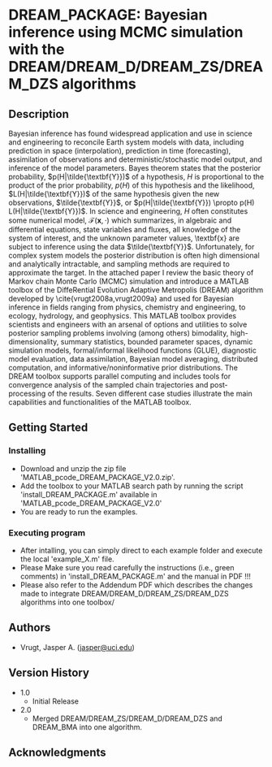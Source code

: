 # DREAM_PACKAGE: Bayesian inference using MCMC simulation with the DREAM/DREAM_D/DREAM_ZS/DREAM_DZS algorithms

## Description

Bayesian inference has found widespread application and use in science and engineering to reconcile Earth system models with data, including prediction in space (interpolation), prediction in time (forecasting), assimilation of observations and deterministic/stochastic model output, and inference of the model parameters. Bayes theorem states that the posterior probability, $p(H|\tilde{\textbf{Y}})$ of a hypothesis, $H$ is proportional to the product of the prior probability, $p(H)$ of this hypothesis and the likelihood, $L(H|\tilde{\textbf{Y}})$ of the same hypothesis given the new observations, $\tilde{\textbf{Y}}$, or $p(H|\tilde{\textbf{Y}}) \propto p(H) L(H|\tilde{\textbf{Y}})$. In science and engineering, $H$ often constitutes some numerical model, $\mathcal{F}(\textbf{x},\cdot)$ which summarizes, in algebraic and differential equations, state variables and fluxes, all knowledge of the system of interest, and the unknown parameter values, \textbf{x} are subject to inference using the data $\tilde{\textbf{Y}}$. Unfortunately, for complex system models the posterior distribution is often high dimensional and analytically intractable, and sampling methods are required to approximate the target. In the attached paper I review the basic theory of Markov chain Monte Carlo (MCMC) simulation and introduce a MATLAB toolbox of the DiffeRential Evolution Adaptive Metropolis (DREAM) algorithm developed by \cite{vrugt2008a,vrugt2009a} and used for Bayesian inference in fields ranging from physics, chemistry and engineering, to ecology, hydrology, and geophysics. This MATLAB toolbox provides scientists and engineers with an arsenal of options and utilities to solve posterior sampling problems involving (among others) bimodality, high-dimensionality, summary statistics, bounded parameter spaces, dynamic simulation models, formal/informal likelihood functions (GLUE), diagnostic model evaluation, data assimilation, Bayesian model averaging, distributed computation, and informative/noninformative prior distributions. The DREAM toolbox supports parallel computing and includes tools for convergence analysis of the sampled chain trajectories and post-processing of the results. Seven different case studies illustrate the main capabilities and functionalities of the MATLAB toolbox.

## Getting Started

### Installing

* Download and unzip the zip file 'MATLAB_pcode_DREAM_PACKAGE_V2.0.zip'.
* Add the toolbox to your MATLAB search path by running the script 'install_DREAM_PACKAGE.m' available in 'MATLAB_pcode_DREAM_PACKAGE_V2.0'
* You are ready to run the examples.

### Executing program

* After intalling, you can simply direct to each example folder and execute the local 'example_X.m' file.
* Please Make sure you read carefully the instructions (i.e., green comments) in 'install_DREAM_PACKAGE.m' and the manual in PDF !!!  
* Please also refer to the Addendum PDF which describes the changes made to integrate DREAM/DREAM_D/DREAM_ZS/DREAM_DZS algorithms into one toolbox/

## Authors

* Vrugt, Jasper A. (jasper@uci.edu) 

## Version History

* 1.0
    * Initial Release
* 2.0 
    * Merged DREAM/DREAM_ZS/DREAM_D/DREAM_DZS and DREAM_BMA into one algorithm.

## Acknowledgments

